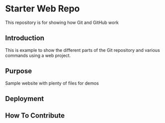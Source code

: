 # Starter Web Repo

This repository is for showing how Git and GitHub work

## Introduction

This is example to show the different parts of the Git repository and various commands using a web project.

## Purpose

Sample website with plenty of files for demos

## Deployment

## How To Contribute
